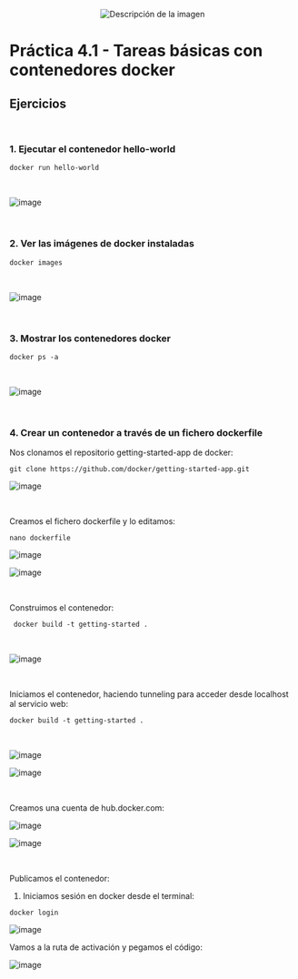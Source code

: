 
<p align="center">
  <img src="https://github.com/user-attachments/assets/92b13dd5-01d7-4f83-8bb6-e218dfb11235" alt="Descripción de la imagen"/>
</p>

# Práctica 4.1 - Tareas básicas con contenedores docker

## Ejercicios

<br>

### 1. **Ejecutar el contenedor hello-world**

```
docker run hello-world
```

<br>

![image](https://github.com/user-attachments/assets/fc9010e5-975b-44d4-93eb-21940f315ef7)

<br>

### 2. **Ver las imágenes de docker instaladas**

```
docker images
```

<br>

![image](https://github.com/user-attachments/assets/c0adb22d-90a6-4841-903c-63e532d43dc0)

<br>

### 3. **Mostrar los contenedores docker**

```
docker ps -a
```

<br>

![image](https://github.com/user-attachments/assets/b6f10dc0-b1c6-4e54-abbe-938391f90e4f)

<br>

### 4. **Crear un contenedor a través de un fichero dockerfile**

Nos clonamos el repositorio getting-started-app de docker:

```
git clone https://github.com/docker/getting-started-app.git
```

![image](https://github.com/user-attachments/assets/6f5d49fd-648e-4293-bc04-b382ac9e2714)

<br>

Creamos el fichero dockerfile y lo editamos:

```
nano dockerfile
```

![image](https://github.com/user-attachments/assets/599bc35c-83ab-4a12-a9ec-a1b3e9adf1d4)

![image](https://github.com/user-attachments/assets/4cbdd2fa-e3d3-418d-91ee-9b713807424b)

<br>

Construimos el contenedor:

```
 docker build -t getting-started .
```

<br>

![image](https://github.com/user-attachments/assets/da47399e-7700-416f-b77d-38c61d548b63)

<br>

Iniciamos el contenedor, haciendo tunneling para acceder desde localhost al servicio web:

```
docker build -t getting-started .
```
<br>

![image](https://github.com/user-attachments/assets/11b027ac-e25b-4cd1-80f4-7771003119d2)

![image](https://github.com/user-attachments/assets/a070a969-3fd1-41bc-88f8-4b38a7b7198e)

<br>

Creamos una cuenta de hub.docker.com:

![image](https://github.com/user-attachments/assets/e85e949c-fb37-495a-a0dd-2865220a95a5)

![image](https://github.com/user-attachments/assets/904892bf-9529-490b-8483-4ecdff622345)

<br>

Publicamos el contenedor:

1) Iniciamos sesión en docker desde el terminal:

```
docker login
```

![image](https://github.com/user-attachments/assets/90bcb0de-1a86-4de6-b41d-9206fa92bcda)

Vamos a la ruta de activación y pegamos el código:

![image](https://github.com/user-attachments/assets/b23bd219-1434-4944-80df-e009bc210d40)













 

  
 


